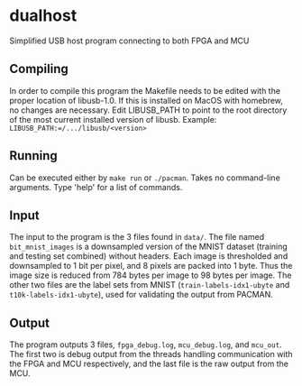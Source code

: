# dualhost
Simplified USB host program connecting to both FPGA and MCU

## Compiling
In order to compile this program the Makefile needs to be edited with the proper location of libusb-1.0. If this is installed on MacOS with homebrew, no changes are necessary. Edit LIBUSB_PATH to point to the root directory of the most current installed version of libusb. Example: `LIBUSB_PATH:=/.../libusb/<version>`

## Running
Can be executed either by `make run` or `./pacman`. Takes no command-line arguments. Type 'help' for a list of commands.

## Input
The input to the program is the 3 files found in `data/`. The file named `bit_mnist_images` is a downsampled version of the MNIST dataset (training and testing set combined) without headers. Each image is thresholded and downsampled to 1 bit per pixel, and 8 pixels are packed into 1 byte. Thus the image size is reduced from 784 bytes per image to 98 bytes per image. The other two files are the label sets from MNIST (`train-labels-idx1-ubyte` and `t10k-labels-idx1-ubyte`), used for validating the output from PACMAN.

## Output
The program outputs 3 files, `fpga_debug.log`, `mcu_debug.log`, and `mcu_out`. The first two is debug output from the threads handling communication with the FPGA and MCU respectively, and the last file is the raw output from the MCU.